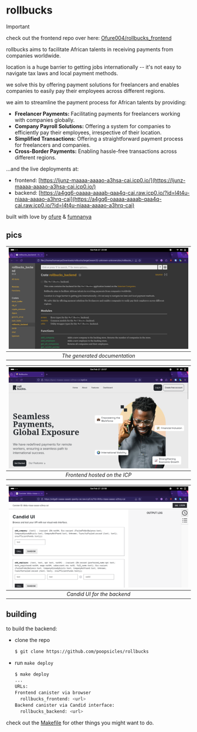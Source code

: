 # rollbucks

> [!IMPORTANT]
> check out the frontend repo over here: [Ofure004/rollbucks_frontend](https://github.com/Ofure004/rollbucks_frontend)

rollbucks aims to facilitate African talents in receiving payments from companies worldwide.

location is a huge barrier to getting jobs internationally -- it's not easy to navigate tax laws and local payment methods. 
 
we solve this by offering payment solutions for freelancers and enables companies to easily pay their employees across different regions.

we aim to streamline the payment process for African talents by providing:

- **Freelancer Payments:** Facilitating payments for freelancers working with companies globally.
- **Company Payroll Solutions:** Offering a system for companies to efficiently pay their employees, irrespective of their location.
- **Simplified Transactions:** Offering a straightforward payment process for freelancers and companies.
- **Cross-Border Payments:** Enabling hassle-free transactions across different regions.

...and the live deployments at:

- frontend: [https://ljunz-maaaa-aaaao-a3hsa-cai.icp0.io/](https://ljunz-maaaa-aaaao-a3hsa-cai.icp0.io/)
- backend: [https://a4gq6-oaaaa-aaaab-qaa4q-cai.raw.icp0.io/?id=l4t4u-niaaa-aaaao-a3hrq-cai](https://a4gq6-oaaaa-aaaab-qaa4q-cai.raw.icp0.io/?id=l4t4u-niaaa-aaaao-a3hrq-cai)

built with love by [ofure](https://github.com/Ofure004) & [fumnanya](https://github.com/poopsicles)

## pics

| ![Cargo-generated documentation](images/cargo-doc.png) |
|:--:|
| *The generated documentation* |

| ![The frontend hosted on the ICP](images/frontend.png) |
|:--:|
| *Frontend hosted on the ICP* |

| ![Candid UI for the backend](images/backend.png) |
|:--:|
| *Candid UI for the backend* |

## building

to build the backend:
- clone the repo

  ```sh
  $ git clone https://github.com/poopsicles/rollbucks
  ```

- run `make deploy`

  ```sh
  $ make deploy
  ...
  URLs:
  Frontend canister via browser
    rollbucks_frontend: <url>
  Backend canister via Candid interface:
    rollbucks_backend: <url>

check out the [Makefile](Makefile) for other things you might want to do.
